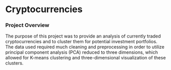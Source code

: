 # Cryptocurrencies

### Project Overview
The purpose of this project was to provide an analysis of currently traded cryptocurrencies and to cluster them for potential investment portfolios. The data used required much cleaning and preprocessing in order to utilize principal component analysis (PCA) reduced to three dimensions, which allowed for K-means clustering and three-dimensional visualization of these clusters.
